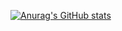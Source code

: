 [![Anurag's GitHub stats](https://github-readme-stats.vercel.app/api?username=mistersoh&theme=buefy&show_icons=true&count_private=true)](https://github.com/anuraghazra/github-readme-stats)

<!--
**mistersoh/mistersoh** is a ✨ _special_ ✨ repository because its `README.md` (this file) appears on your GitHub profile.

Here are some ideas to get you started:

- 🔭 I’m currently working on ...
- 🌱 I’m currently learning ...
- 👯 I’m looking to collaborate on ...
- 🤔 I’m looking for help with ...
- 💬 Ask me about ...
- 📫 How to reach me: ...
- 😄 Pronouns: ...
- ⚡ Fun fact: ...
-->

